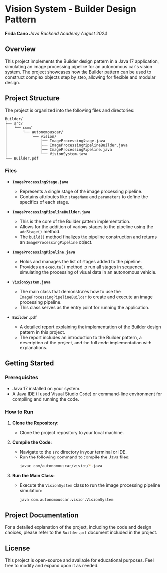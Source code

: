 # **Vision System - Builder Design Pattern**
**Frida Cano**
*Java Backend Academy August 2024*

## **Overview**

This project implements the Builder design pattern in a Java 17 application, simulating an image processing pipeline for an autonomous car's vision system. The project showcases how the Builder pattern can be used to construct complex objects step by step, allowing for flexible and modular design.

## **Project Structure**

The project is organized into the following files and directories:

```plaintext
Builder/
├── src/
│   └── com/
│       └── autonomouscar/
│           └── vision/
│               ├── ImageProcessingStage.java
│               ├── ImageProcessingPipelineBuilder.java
│               ├── ImageProcessingPipeline.java
│               └── VisionSystem.java
└── Builder.pdf
```

### **Files**

- **`ImageProcessingStage.java`**
  - Represents a single stage of the image processing pipeline.
  - Contains attributes like `stageName` and `parameters` to define the specifics of each stage.

- **`ImageProcessingPipelineBuilder.java`**
  - This is the core of the Builder pattern implementation.
  - Allows for the addition of various stages to the pipeline using the `addStage()` method.
  - The `build()` method finalizes the pipeline construction and returns an `ImageProcessingPipeline` object.

- **`ImageProcessingPipeline.java`**
  - Holds and manages the list of stages added to the pipeline.
  - Provides an `execute()` method to run all stages in sequence, simulating the processing of visual data in an autonomous vehicle.

- **`VisionSystem.java`**
  - The main class that demonstrates how to use the `ImageProcessingPipelineBuilder` to create and execute an image processing pipeline.
  - This class serves as the entry point for running the application.

- **`Builder.pdf`**
  - A detailed report explaining the implementation of the Builder design pattern in this project.
  - The report includes an introduction to the Builder pattern, a description of the project, and the full code implementation with explanations.

## **Getting Started**

### **Prerequisites**
- Java 17 installed on your system.
- A Java IDE (I used Visual Studio Code) or command-line environment for compiling and running the code.

### **How to Run**

1. **Clone the Repository:**
   - Clone the project repository to your local machine.

2. **Compile the Code:**
   - Navigate to the `src` directory in your terminal or IDE.
   - Run the following command to compile the Java files:
     ```bash
     javac com/autonomouscar/vision/*.java
     ```

3. **Run the Main Class:**
   - Execute the `VisionSystem` class to run the image processing pipeline simulation:
     ```bash
     java com.autonomouscar.vision.VisionSystem
     ```

## **Project Documentation**

For a detailed explanation of the project, including the code and design choices, please refer to the `Builder.pdf` document included in the project.

## **License**

This project is open-source and available for educational purposes. Feel free to modify and expand upon it as needed.
